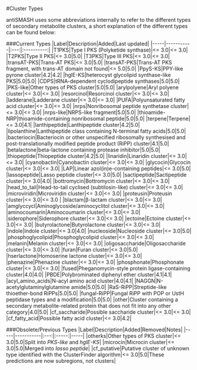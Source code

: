 #Cluster Types

antiSMASH uses some abbreviations internally to refer to the different
types of secondary metabolite clusters, a short explanation of the different
types can be found below:

###Current Types
|Label|Description|Added|Last updated|
|-----|-----------|:---:|:----------:|
|<span id="t1pks">T1PKS</span>|Type I PKS (Polyketide synthase)|&lt;= 3.0|&lt;= 3.0|
|<span id="t2pks">T2PKS</span>|Type II PKS|&lt;= 3.0|5.0|
|<span id="t2pks">T3PKS</span>|Type III PKS|&lt;= 3.0|&lt;= 3.0|
|<span id="transatpks"><span id="transat-pks">transAT-PKS</span></span>|Trans-AT PKS|&lt;= 3.0|5.0|
|<span id="transatpks-like"><span id="transat-pks-like">transAT-PKS</span></span>|Trans-AT PKS fragment, with trans-AT domain not found|&lt;= 5.0|5.0|
|<span id="ppys-ks"><span id="ppysks">PpyS-KS</span></span>|PPY-like pyrone cluster|4.2|4.2|
|<span id="hgle-ks"><span id="hgleks">hglE-KS</span></span>|heterocyst glycolipid synthase-like PKS|5.0|5.0|
|<span id="cdps">CDPS</span>|tRNA-dependent cyclodipeptide synthases|5.0|5.0|
|<span id="pks-like">PKS-like</span>|Other types of PKS cluster|5.0|5.0|
|<span id="arylpolyene">arylpolyene</span>|Aryl polyene cluster|&lt;= 3.0|&lt;= 3.0|
|<span id="resorcinol">resorcinol</span>|Resorcinol cluster|&lt;= 3.0|&lt;= 3.0|
|<span id="ladderane">ladderane</span>|Ladderane cluster|&lt;= 3.0|&lt;= 3.0|
|<span id="pufa">PUFA</span>|Polyunsaturated fatty acid cluster|&lt;= 3.0|&lt;= 3.0|
|<span id="nrps">nrps</span>|Nonribosomal peptide synthetase cluster|&lt;= 3.0|&lt;= 3.0|
|<span id="nrps-like"><span id="nrpsfragment">nrps-like</span></span>|NRPS-like fragment|5.0|5.0|
|<span id="thioamide-NRP">thioamide-NRP</span>|thioamide-containing nonribosomal peptide|5.0|5.0|
|<span id="terpene">terpene</span>|Terpene|&lt;= 3.0|4.1|
|<span id="lantipeptide"><span id="lanthipeptide">lanthipeptide</span></span>|Lanthipeptide cluster|4.2|5.0|
|<span id="lipolanthine">lipolanthine</span>|Lanthipeptide class containing N-terminal fatty acids|5.0|5.0|
|<span id="bacteriocin">bacteriocin</span>|Bacteriocin or other unspecified ribosomally synthesised and post-translationally modified peptide product (RiPP) cluster|4.1|5.0|
|<span id="betalactone">betalactone</span>|beta-lactone containing protease inhibitor|5.0|5.0|
|<span id="thiopeptide">thiopeptide</span>|Thiopeptide cluster|4.2|5.0|
|<span id="linaridin">linaridin</span>|Linaridin cluster|&lt;= 3.0|&lt;= 3.0|
|<span id="cyanobactin">cyanobactin</span>|Cyanobactin cluster|&lt;= 3.0|&lt;= 3.0|
|<span id="glycocin">glycocin</span>|Glycocin cluster|&lt;= 3.0|&lt;= 3.0|
|<span id="lap">LAP</span>|Linear azol(in)e-containing peptides|&lt;= 3.0|5.0|
|<span id="lassopeptide">lassopeptide</span>|Lasso peptide cluster|&lt;= 3.0|5.0|
|<span id="sactipeptide">sactipeptide</span>|Sactipeptide cluster|&lt;= 3.0|4.0|
|<span id="bottromycin">bottromycin</span>|Bottromycin cluster|&lt;= 3.0|&lt;= 3.0|
|<span id="head_to_tail">head_to_tail</span>|Head-to-tail cyclised (subtilosin-like) cluster|&lt;= 3.0|&lt;= 3.0|
|<span id="microviridin">microviridin</span>|Microviridin cluster|&lt;= 3.0|&lt;= 3.0|
|<span id="proteusin">proteusin</span>|Proteusin cluster|&lt;= 3.0|&lt;= 3.0 |
|<span id="blactam">blactam</span>|&beta;-lactam cluster|&lt;= 3.0|&lt;= 3.0|
|<span id="amglyccycl">amglyccycl</span>|Aminoglycoside/aminocyclitol cluster|&lt;= 3.0|&lt;= 3.0|
|<span id="aminocoumarin">aminocoumarin</span>|Aminocoumarin cluster|&lt;= 3.0|&lt;= 3.0|
|<span id="siderophore">siderophore</span>|Siderophore cluster|&lt;= 3.0|&lt;= 3.0|
|<span id="ectoine">ectoine</span>|Ectoine cluster|&lt;= 3.0|&lt;= 3.0|
|<span id="butyrolactone">butyrolactone</span>|Butyrolactone cluster|&lt;= 3.0|&lt;= 3.0|
|<span id="indole">indole</span>|Indole cluster|&lt;= 3.0|4.0|
|<span id="nucleoside">nucleoside</span>|Nucleoside cluster|&lt;= 3.0|5.0|
|<span id="phosphoglycolipid">phosphoglycolipid</span>|Phosphoglycolipid cluster|&lt;= 3.0|&lt;= 3.0|
|<span id="melanin">melanin</span>|Melanin cluster|&lt;= 3.0|&lt;= 3.0|
|<span id="oligosaccharide">oligosaccharide</span>|Oligosaccharide cluster|&lt;= 3.0|&lt;= 3.0|
|<span id="furan">furan</span>|Furan cluster|&lt;= 3.0|5.0|
|<span id="hserlactone">hserlactone</span>|Homoserine lactone cluster|&lt;= 3.0|&lt;= 3.0|
|<span id="phenazine">phenazine</span>|Phenazine cluster|&lt;= 3.0|&lt;= 3.0|
|<span id="phosphonate">phosphonate</span>|Phosphonate cluster|&lt;= 3.0|&lt;= 3.0|
|<span id="fused">fused</span>|Pheganomycin-style protein ligase-containing cluster|4.0|4.0|
|<span id="pbde">PBDE</span>|Polybrominated diphenyl ether cluster|4.1|4.1|
|<span id="acyl_amino_acids">acyl_amino_acids</span>|N-acyl amino acid cluster|4.0|4.1|
|<span id="naggn">NAGGN</span>|N-acetylglutaminylglutamine amide|5.0|5.0|
|<span id="RaS-RiPP">RaS-RiPP</span>|Streptide-like thioether-bond RiPPs|5.0|5.0|
|<span id="fungal-RiPP">fungal-RiPP</span>|Fungal RiPP with POP or UstH peptidase types and a modification|5.0|5.0|
|<span id="other">other</span>|Cluster containing a secondary metabolite-related protein that does not fit into any other category|4.0|5.0|
|<span id="cf_saccharide">cf_saccharide</span>|Possible saccharide cluster|&lt;= 3.0|&lt;= 3.0|
|<span id="cf_fatty_acid">cf_fatty_acid</span>|Possible fatty acid cluster|&lt;= 3.0|4.2|

###Obsolete/Previous Types
|Label|Description|Added|Removed|Notes|
|-----|-----------|:---:|:-----:|-----|
|<span id="otherks">otherks</span>|Other types of PKS cluster|&lt;= 3.0|5.0|Split into *PKS-like* and *hglE-KS*|
|<span id="microcin">microcin</span>|Microcin cluster|&lt;= 3.0|5.0|Merged into *lasso peptide*|
|<span id="cf_putative">cf_putative</span>|Putative cluster of unknown type identified with the ClusterFinder algorithm|&lt;= 3.0|5.0|These predictions are now subregions, not clusters|


